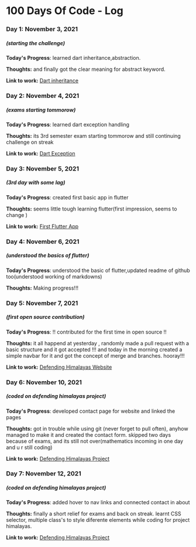 # 100 Days Of Code - Log

### Day 1: November 3, 2021 
##### (starting the challenge)

**Today's Progress**: learned dart inheritance,abstraction.

**Thoughts:** and finally got the clear meaning for abstract keyword.

**Link to work:** [Dart inheritance](https://github.com/ilyasbabu/100-days-of-code/blob/master/codes_written_durin_challenge/class_inheritence.dart)

### Day 2: November 4, 2021 
##### (exams starting tommorow)

**Today's Progress**: learned dart exception handling

**Thoughts:** its 3rd semester exam starting tommorow and still continuing challenge on streak

**Link to work:** [Dart Exception](https://github.com/ilyasbabu/100-days-of-code/blob/master/codes_written_durin_challenge/exception_handle.dart)

### Day 3: November 5, 2021 
##### (3rd day with some lag)

**Today's Progress**: created first basic app in flutter

**Thoughts:** seems little tough learning flutter(first impression, seems to change )

**Link to work:** [First Flutter App](https://github.com/ilyasbabu/100-days-of-code/blob/master/codes_written_durin_challenge/main.dartt)

### Day 4: November 6, 2021 
##### (understood the basics of flutter)

**Today's Progress**: understood the basic of flutter,updated readme of github too(understood working of markdowns)

**Thoughts:** Making progress!!!

### Day 5: November 7, 2021 
##### (first open source contribution)

**Today's Progress**: !! contributed for the first time in open source !!

**Thoughts:** it all happend at yesterday , randomly made a pull request with a basic structure and it got accepted !!! and today in the morning created a simple navbar for it and got the concept of merge and branches. hooray!!!

**Link to work:** [Defending Himalayas Website](https://github.com/Nishkarsh01/defending-himalayas-website)

### Day 6: November 10, 2021 
##### (coded on defending himalayas project)

**Today's Progress**: developed contact page for website and linked the pages

**Thoughts:** got in trouble while using git (never forget to pull often), anyhow managed to make it and created the contact form.
skipped two days because of exams, and its still not over(mathematics incoming in one day and u r still coding) 

**Link to work:** [Defending Himalayas Project](https://github.com/ilyasbabu/defending-himalayas-website/tree/main)

### Day 7: November 12, 2021 
##### (coded on defending himalayas project)

**Today's Progress**: added hover to nav links and connected contact in about

**Thoughts:** finally a short relief for exams and back on streak. learnt CSS selector, multiple class's to style diferente elements while coding for project himalayas.

**Link to work:** [Defending Himalayas Project](https://github.com/ilyasbabu/defending-himalayas-website/tree/main)